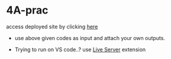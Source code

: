 # 4A-prac

access deployed site by clicking [here](https://aditheripper.github.io/4A-prac/)

* use above given codes as input and attach your own outputs.

* Trying to run on VS code..? use [Live Server](https://marketplace.visualstudio.com/items?itemName=ritwickdey.LiveServer) extension 
